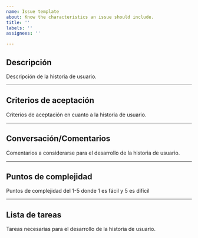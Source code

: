 ```yaml
---
name: Issue template
about: Know the characteristics an issue should include.
title: ''
labels: ''
assignees: ''

---
```


## Descripción
Descripción de la historia de usuario.

-------------------------------------------------------------------------------------------------------

## Criterios de aceptación
Criterios de aceptación en cuanto a la historia de usuario.

-------------------------------------------------------------------------------------------------------

## Conversación/Comentarios
Comentarios a considerarse para el desarrollo de la historia de usuario.

-------------------------------------------------------------------------------------------------------

## Puntos de complejidad
Puntos de complejidad del 1-5 donde 1 es fácil y 5 es difícil

-------------------------------------------------------------------------------------------------------

## Lista de tareas
Tareas necesarias para el desarrollo de la historia de usuario.
